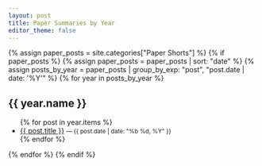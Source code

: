 ```yaml
---
layout: post
title: Paper Summaries by Year
editor_theme: false
---
```


{% assign paper_posts = site.categories["Paper Shorts"] %}
{% if paper_posts %}
  {% assign paper_posts = paper_posts | sort: "date" %}
  {% assign posts_by_year = paper_posts | group_by_exp: "post", "post.date | date: '%Y'" %}
  {% for year in posts_by_year %}
  <h2>{{ year.name }}</h2>
  <ul>
    {% for post in year.items %}
    <li>
      <a href="{{ post.url }}">{{ post.title }}</a>
      <small>— {{ post.date | date: "%b %d, %Y" }}</small>
    </li>
    {% endfor %}
  </ul>
  {% endfor %}
{% endif %}

